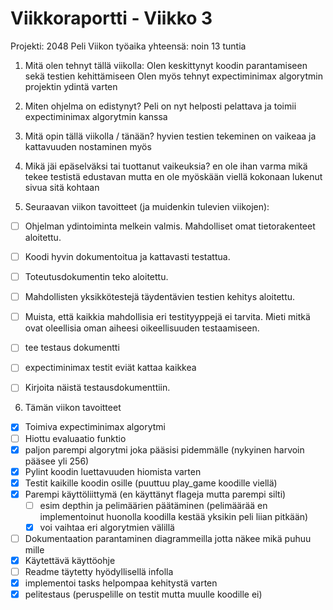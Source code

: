 # Viikkoraportti - Viikko 3
Projekti: 2048 Peli
Viikon työaika yhteensä: noin 13 tuntia

1. Mitä olen tehnyt tällä viikolla:
Olen keskittynyt koodin parantamiseen sekä testien kehittämiseen
Olen myös tehnyt expectiminimax algorytmin projektin ydintä varten

2. Miten ohjelma on edistynyt?
Peli on nyt helposti pelattava ja toimii expectiminimax algorytmin kanssa

3. Mitä opin tällä viikolla / tänään?
hyvien testien tekeminen on vaikeaa ja kattavuuden nostaminen myös

4. Mikä jäi epäselväksi tai tuottanut vaikeuksia?
en ole ihan varma mikä tekee testistä edustavan mutta en ole myöskään viellä kokonaan lukenut sivua sitä kohtaan

5. Seuraavan viikon tavoitteet (ja muidenkin tulevien viikojen):
- [ ] Ohjelman ydintoiminta melkein valmis. Mahdolliset omat tietorakenteet aloitettu.
- [ ] Koodi hyvin dokumentoitua ja kattavasti testattua.
- [ ] Toteutusdokumentin teko aloitettu.
- [ ] Mahdollisten yksikkötestejä täydentävien testien kehitys aloitettu.
- [ ] Muista, että kaikkia mahdollisia eri testityyppejä ei tarvita. Mieti mitkä ovat oleellisia oman aiheesi oikeellisuuden testaamiseen.
- [ ] tee testaus dokumentti
- [ ] expectiminimax testit eviät kattaa kaikkea
- [ ] Kirjoita näistä testausdokumenttiin.


6. Tämän viikon tavoitteet
- [x] Toimiva expectiminimax algorytmi
- [ ] Hiottu evaluaatio funktio
- [x] paljon parempi algorytmi joka pääsisi pidemmälle (nykyinen harvoin pääsee yli 256)
- [x] Pylint koodin luettavuuden hiomista varten
- [x] Testit kaikille koodin osille (puuttuu play_game koodille viellä)
- [x] Parempi käyttöliittymä (en käyttänyt flageja mutta parempi silti)
    - [ ] esim depthin ja pelimäärien päätäminen (pelimäärää en implementoinut huonolla koodilla kestää yksikin peli liian pitkään)
    - [x] voi vaihtaa eri algorytmien välillä
- [ ] Dokumentaation parantaminen diagrammeilla jotta näkee mikä puhuu mille
- [x] Käytettävä käyttöohje
- [ ] Readme täytetty hyödyllisellä infolla
- [x] implementoi tasks helpompaa kehitystä varten
- [x] pelitestaus (peruspelille on testit mutta muulle koodille ei)
